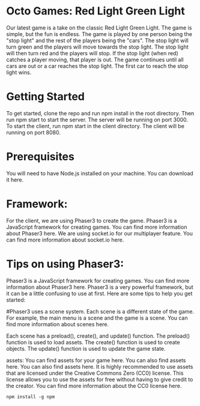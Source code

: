 # Octo Games: Red Light Green Light
Our latest game is a take on the classic Red Light Green Light. The game is simple, but the fun is endless. The game is played by one person being the "stop light" and the rest of the players being the "cars". The stop light will turn green and the players will move towards the stop light. The stop light will then turn red and the players will stop. If the stop light (when red) catches a player moving, that player is out. The game continues until all cars are out or a car reaches the stop light. The first car to reach the stop light wins.

# Getting Started
To get started, clone the repo and run npm install in the root directory. Then run npm start to start the server. The server will be running on port 3000. To start the client, run npm start in the client directory. The client will be running on port 8080.

# Prerequisites
You will need to have Node.js installed on your machine. You can download it here.

# Framework:
For the client, we are using Phaser3 to create the game. Phaser3 is a JavaScript framework for creating games. You can find more information about Phaser3 here. We are using socket.io for our multiplayer feature. You can find more information about socket.io here.

# Tips on using Phaser3:
Phaser3 is a JavaScript framework for creating games. You can find more information about Phaser3 here. Phaser3 is a very powerful framework, but it can be a little confusing to use at first. Here are some tips to help you get started:

#Phaser3 uses a scene system. Each scene is a different state of the game. For example, the main menu is a scene and the game is a scene. You can find more information about scenes here.

Each scene has a preload(), create(), and update() function. The preload() function is used to load assets. The create() function is used to create objects. The update() function is used to update the game state.

assets: You can find assets for your game here. You can also find assets here. You can also find assets here. It is highly recommended to use assets that are licensed under the Creative Commons Zero (CC0) license. This license allows you to use the assets for free without having to give credit to the creator. You can find more information about the CC0 license here.

```
npm install -g npm

```
